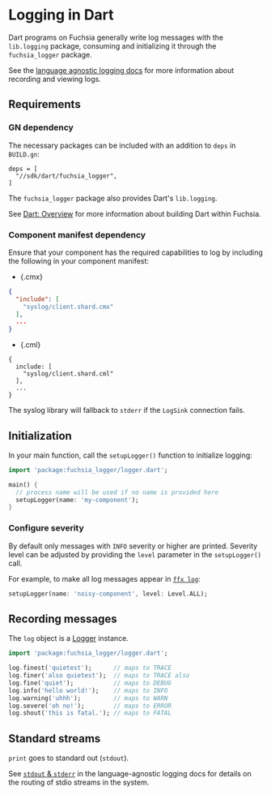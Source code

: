 # Logging in Dart

Dart programs on Fuchsia generally write log messages with the `lib.logging` package, consuming and
initializing it through the `fuchsia_logger` package.

See the [language agnostic logging docs] for more information
about recording and viewing logs.

## Requirements

### GN dependency

The necessary packages can be included with an addition to `deps` in `BUILD.gn`:

```
deps = [
  "//sdk/dart/fuchsia_logger",
]
```

The `fuchsia_logger` package also provides Dart's `lib.logging`.

See [Dart: Overview][dart-dev] for more information about building Dart within Fuchsia.

### Component manifest dependency

Ensure that your component has the required capabilities to log by including the
following in your component manifest:

   * {.cmx}

   ```json
   {
     "include": [
       "syslog/client.shard.cmx"
     ],
     ...
   }
   ```

   * {.cml}

   ```json5
   {
     include: [
       "syslog/client.shard.cml"
     ],
     ...
   }
   ```

The syslog library will fallback to `stderr` if the `LogSink` connection fails.

## Initialization

In your main function, call the `setupLogger()` function to initialize logging:

```dart
import 'package:fuchsia_logger/logger.dart';

main() {
  // process name will be used if no name is provided here
  setupLogger(name: 'my-component');
}
```

### Configure severity

By default only messages with `INFO` severity or higher are printed. Severity level can be adjusted
by providing the `level` parameter in the `setupLogger()` call.

For example, to make all log messages appear in [`ffx log`]:

```dart
setupLogger(name: 'noisy-component', level: Level.ALL);
```

## Recording messages

The `log` object is a [Logger] instance.

```dart
import 'package:fuchsia_logger/logger.dart';

log.finest('quietest');      // maps to TRACE
log.finer('also quietest');  // maps to TRACE also
log.fine('quiet');           // maps to DEBUG
log.info('hello world!');    // maps to INFO
log.warning('uhhh');         // maps to WARN
log.severe('oh no!');        // maps to ERROR
log.shout('this is fatal.'); // maps to FATAL
```

## Standard streams

`print` goes to standard out (`stdout`).

See [`stdout` & `stderr`] in the language-agnostic logging docs for details on the routing of stdio
streams in the system.

[Logger]: https://pub.dev/documentation/logging/latest/logging/Logger-class.html
[`ffx log`]: /docs/development/diagnostics/logs/viewing.md
[dart-dev]: /docs/development/languages/dart/README.md
[`stdout` & `stderr`]: /docs/development/diagnostics/logs/recording.md#stdout-stderr
[language agnostic logging docs]: /docs/concepts/components/diagnostics/logs/README.md
